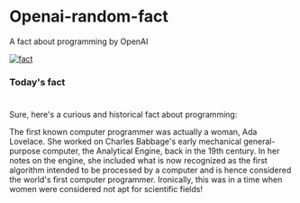 
# Openai-random-fact
 A fact about programming by OpenAI

[![fact](https://github.com/MarioVidoni/openai-daily-fact/actions/workflows/main.yml/badge.svg)](https://github.com/MarioVidoni/openai-daily-fact/actions/workflows/main.yml)

### Today's fact
# 
Sure, here's a curious and historical fact about programming: 

The first known computer programmer was actually a woman, Ada Lovelace. She worked on Charles Babbage's early mechanical general-purpose computer, the Analytical Engine, back in the 19th century. In her notes on the engine, she included what is now recognized as the first algorithm intended to be processed by a computer and is hence considered the world's first computer programmer. Ironically, this was in a time when women were considered not apt for scientific fields!